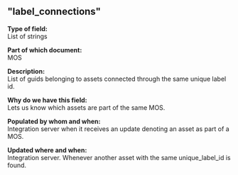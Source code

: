 ## "label_connections"

**Type of field:**  
List of strings

**Part of which document:**  
MOS

**Description:**  
List of guids belonging to assets connected through the same unique label id. 

**Why do we have this field:**  
Lets us know which assets are part of the same MOS.  

**Populated by whom and when:**  
Integration server when it receives an update denoting an asset as part of a MOS. 

**Updated where and when:**  
Integration server. Whenever another asset with the same unique_label_id is found. 


